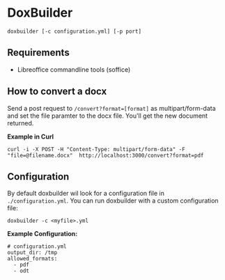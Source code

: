 DoxBuilder
==========

    doxbuilder [-c configuration.yml] [-p port]

## Requirements
* Libreoffice commandline tools (soffice)

## How to convert a docx 
Send a post request to <code>/convert?format=[format]</code> as multipart/form-data and set the file paramter to the docx file. You'll get the new document returned.

__Example in Curl__

    curl -i -X POST -H "Content-Type: multipart/form-data" -F "file=@filename.docx"  http://localhost:3000/convert?format=pdf
    
## Configuration
By default doxbuilder wil look for a configuration file in <code>./configuration.yml</code>.
You can run doxbuilder with a custom configuration file:

    doxbuilder -c <myfile>.yml
    
__Example Configuration:__

    # configuration.yml
    output_dir: /tmp
    allowed_formats:
      - pdf
      - odt